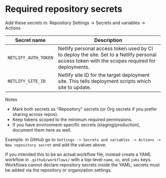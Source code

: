 <!--
  This file documents the required repository secrets for GitHub Actions workflows.
  Keep this as documentation only. Do NOT place executable workflow files in `.github/workflows/`
  that contain only documentation — GitHub will try to parse them as workflows which can cause errors.
-->

# Required repository secrets

Add these secrets in: Repository Settings → Secrets and variables → Actions

| Secret name | Description |
|-------------|-------------|
| `NETLIFY_AUTH_TOKEN` | Netlify personal access token used by CI to deploy the site. Set to a Netlify personal access token with the scopes required for deployments. |
| `NETLIFY_SITE_ID` | Netlify site ID for the target deployment site. This tells deployment scripts which site to update. |

Notes

- Mark both secrets as "Repository" secrets (or Org secrets if you prefer sharing across repos).
- Keep tokens scoped to the minimum required permissions.
- If you have environment-specific secrets (staging/production), document them here as well.

Example: in GitHub go to `Settings -> Secrets and variables -> Actions -> New repository secret` and add the values above.

If you intended this to be an actual workflow file, instead create a YAML workflow in `.github/workflows/` with a top-level `name`, `on`, and `jobs` keys. Workflows cannot declare repository secrets inside the YAML; secrets must be added via the repository or organization settings.
